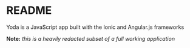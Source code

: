 # README #

Yoda is a JavaScript app built with the Ionic and Angular.js frameworks

**Note:** *this is a heavily redacted subset of a full working application*